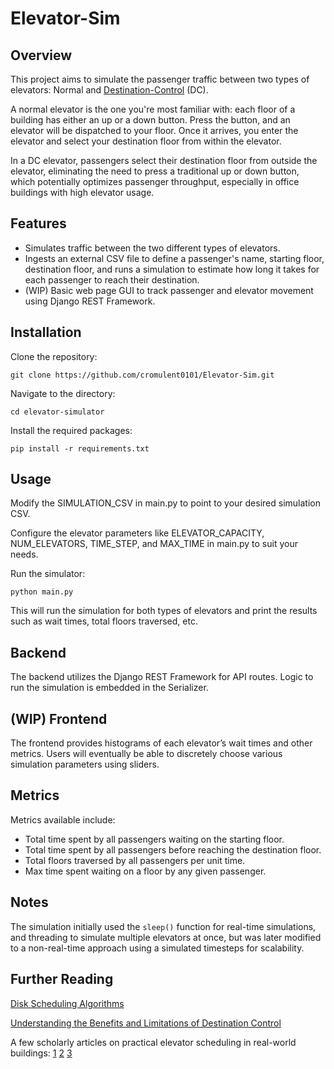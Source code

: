 # Elevator-Sim

## Overview

This project aims to simulate the passenger traffic between two types of elevators: Normal and [Destination-Control](https://en.wikipedia.org/wiki/Destination_dispatch) (DC).

A normal elevator is the one you're most familiar with: each floor of a building has either an up or a down button. Press the button, and an elevator will be dispatched to your floor. Once it arrives, you enter the elevator and select your destination floor from within the elevator.

In a DC elevator, passengers select their destination floor from outside the elevator, eliminating the need to press a traditional up or down button, which potentially optimizes passenger throughput, especially in office buildings with high elevator usage.

## Features

- Simulates traffic between the two different types of elevators.
- Ingests an external CSV file to define a passenger's name, starting floor, destination floor, and runs a simulation to estimate how long it takes for each passenger to reach their destination.
- (WIP) Basic web page GUI to track passenger and elevator movement using Django REST Framework.

## Installation

Clone the repository:

    git clone https://github.com/cromulent0101/Elevator-Sim.git

Navigate to the directory:

    cd elevator-simulator

Install the required packages:

    pip install -r requirements.txt

## Usage

Modify the SIMULATION_CSV in main.py to point to your desired simulation CSV.

Configure the elevator parameters like ELEVATOR_CAPACITY, NUM_ELEVATORS, TIME_STEP, and MAX_TIME in main.py to suit your needs.

Run the simulator:

    python main.py

This will run the simulation for both types of elevators and print the results such as wait times, total floors traversed, etc.

## Backend

The backend utilizes the Django REST Framework for API routes. Logic to run the simulation is embedded in the Serializer.

## (WIP) Frontend

The frontend provides histograms of each elevator’s wait times and other metrics. Users will eventually be able to discretely choose various simulation parameters using sliders.

## Metrics

Metrics available include:

- Total time spent by all passengers waiting on the starting floor.
- Total time spent by all passengers before reaching the destination floor.
- Total floors traversed by all passengers per unit time.
- Max time spent waiting on a floor by any given passenger.

## Notes

The simulation initially used the `sleep()` function for real-time simulations, and threading to simulate multiple elevators at once, but was later modified to a non-real-time approach using a simulated timesteps for scalability.

## Further Reading
[Disk Scheduling Algorithms](http://www.cs.iit.edu/~cs561/cs450/disksched/disksched.html)

[Understanding the Benefits and Limitations of Destination Control](https://peters-research.com/index.php/papers/understanding-the-benefits-and-limitations-of-destination-control/)

A few scholarly articles on practical elevator scheduling in real-world buildings: [1](https://merl.com/publications/docs/TR2003-61.pdf)
[2](https://elib.dlr.de/47190/1/strang-context-UCI07-32-CameraReadyVersion-PID360095.pdf)
[3](https://ieeexplore.ieee.org/abstract/document/4620746)
